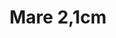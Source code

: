 ---
title: Mare 2,1cm
date: 
draft: false

# descripcion
description : Argollitas en plata 925 facetadas

materials: Plata 925

color: 

dimensions: 2,1 cm

code: 01-11-0796

type: "Aros"

categories: []

price: $1.940,00

price_eftvo: $1.650,00

# Images
# first image will be shown in the product page
images:
  # - image: "images/path_to_image"
  # La ubicacion de las imagenes es imagenes/Aros/Aros.Argollas/01-11-0796-mare-2,1cm
  - image: "./images/aros/argollas/01-11-0796-mare-2,1cm_a.jpg"
  - image: "./images/aros/argollas/01-11-0796-mare-2,1cm_b.jpg"
---